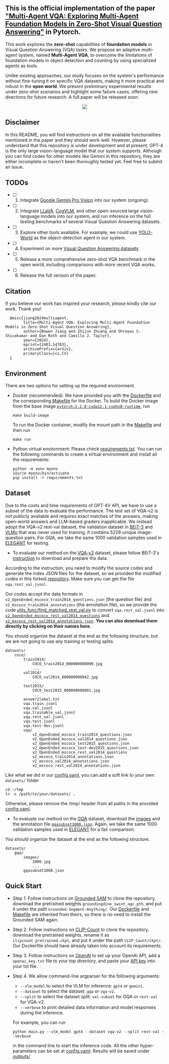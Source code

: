 ## This is the official implementation of the paper ["Multi-Agent VQA: Exploring Multi-Agent Foundation Models in Zero-Shot Visual Question Answering"](https://arxiv.org/abs/2403.14783) in Pytorch.

This work explores the **zero-shot** capabilities of **foundation models** in Visual Question Answering (VQA) tasks. 
We propose an adaptive multi-agent system, named **Multi-Agent VQA**, to overcome the limitations of foundation models in object detection and counting by using specialized agents as tools. 

Unlike existing approaches, our study focuses on the system's performance without fine-tuning it on specific VQA datasets, making it more practical and robust in the **open world**. 
We present preliminary experimental results under zero-shot scenarios and highlight some failure cases, offering new directions for future research. A full paper will be released soon.

<p align="center">
<img src=pipeline.png />
</p>

## Disclaimer
In this README, you will find instructions on all the available functionalities mentioned in the paper and they should work well. However, please understand that this repository is under development and at present, GPT-4 is the only large vision-language model that our system supports. Although you can find codes for other models like Gemini in this repository, they are either incomplete or haven't been thoroughly tested yet. Feel free to submit an issue.

## TODOs
- [ ] 1. Integrate [Google Gemini Pro Vision](https://console.cloud.google.com/vertex-ai/publishers/google/model-garden/gemini-pro-vision?pli=1) into our system (ongoing).
- [ ] 2. Integrate [LLaVA](https://llava-vl.github.io/), [CogVLM](https://github.com/THUDM/CogVLM), and other open-sourced large vision-language models into our system, and run inference on the full testing benchmarks of several Visual Question Answering datasets.
- [ ] 3. Explore other tools available. For example, we could use [YOLO-World](https://github.com/AILab-CVC/YOLO-World) as the object-detection agent in our system.
- [ ] 4. Experiment on more [Visual Question Answering datasets](https://paperswithcode.com/task/visual-question-answering)
- [ ] 5. Release a more comprehensive zero-shot VQA benchmark in the open world, including comparisons with more recent VQA works.
- [ ] 6. Release the full version of the paper.

## Citation
If you believe our work has inspired your research, please kindly cite our work. Thank you!

      @misc{jiang2024multiagent,
            title={Multi-Agent VQA: Exploring Multi-Agent Foundation Models in Zero-Shot Visual Question Answering}, 
            author={Bowen Jiang and Zhijun Zhuang and Shreyas S. Shivakumar and Dan Roth and Camillo J. Taylor},
            year={2024},
            eprint={2403.14783},
            archivePrefix={arXiv},
            primaryClass={cs.CV}
      }

## Environment
There are two options for setting up the required environment.
- Docker (recommended): We have provided you with the [Dockerfile](Dockerfile) and the corresponding [Makefile](Makefile) for the Docker. To build the Docker image from the base image [```pytorch:2.2.0-cuda12.1-cudnn8-runtime```](https://hub.docker.com/r/pytorch/pytorch/tags), run

      make build-image
  
  To run the Docker container, modify the mount path in the [Makefile](Makefile) and then run

      make run

- Python virtual environment: Please check [requirements.txt](requirements.txt). You can run the following commands to create a virtual environment and install all the requirements:
    
      python -m venv myenv
      source myenv/bin/activate
      pip install -r requirements.txt

## Dataset
Due to the costs and time requirements of GPT-4V API,  we have to use a subset of the data to evaluate the performance. The test set of VQA-v2 is not publicly available and requires exact matches of the answers, making open-world answers and LLM-based graders inapplicable. We instead adopt the VQA-v2 rest-val dataset, the validation dataset in [BEiT-3](https://github.com/microsoft/unilm/tree/master/beit3) and [VLMo](https://github.com/bowen-upenn/unilm/tree/master/vlmo) that was never used for training. It contains 5228 unique image-question pairs. For GQA, we take the same 1000 validation samples used in [ELEGANT](https://arxiv.org/pdf/2310.01356.pdf) for testing.

- To evaluate our method on the [VQA-v2](https://paperswithcode.com/dataset/visual-question-answering-v2-0) dataset, please follow BEiT-3's [instruction](https://github.com/microsoft/unilm/blob/master/beit3/get_started/get_started_for_vqav2.md) to download and prepare the data.

According to the instruction, you need to modify the source codes and generate the index JSON files for the dataset, so we provided the modified codes in this forked [repository](https://github.com/bowen-upenn/unilm/tree/master). Make sure you can get the file ``vqa.rest_val.jsonl``.

Our codes accept the data formats in ```v2_OpenEnded_mscoco_train2014_questions.json``` (the question file) and ```v2_mscoco_train2014_annotations``` (the annotation file), so we provide the code [utils_func/find_matched_rest_val.py](utils_func/find_matched_rest_val.py) to convert ``vqa.rest_val.jsonl`` into [```v2_OpenEnded_mscoco_rest_val2014_questions```](https://cs.stanford.edu/people/dorarad/gqa/download.html) and [```v2_mscoco_rest_val2014_annotations.json```](https://drive.google.com/file/d/1t0-Plgv6b65L1LfVHP62iwrULorgEn4U/view?usp=sharing). **You can also download them directly by clicking on their names here.**

You should organize the dataset at the end as the following structure, but we are not going to use any training or testing splits.
```
datasets/
    coco/
        train2014/            
            COCO_train2014_000000000009.jpg                
            ...
        val2014/              
            COCO_val2014_000000000042.jpg
            ...  
        test2015/              
            COCO_test2015_000000000001.jpg
            ...
        answer2label.txt
        vqa.train.jsonl
        vqa.val.jsonl
        vqa.trainable_val.jsonl
        vqa.rest_val.jsonl
        vqa.test.jsonl
        vqa.test-dev.jsonl      
        vqa/
            v2_OpenEnded_mscoco_train2014_questions.json
            v2_OpenEnded_mscoco_val2014_questions.json
            v2_OpenEnded_mscoco_test2015_questions.json
            v2_OpenEnded_mscoco_test-dev2015_questions.json
            v2_OpenEnded_mscoco_rest_val2014_questions
            v2_mscoco_train2014_annotations.json
            v2_mscoco_val2014_annotations.json
            v2_mscoco_rest_val2014_annotations.json
```

Like what we did in our [config.yaml](config.yaml), you can add a soft link to your own ```datasets/``` folder 

    cd ~/tmp
    ln -s /path/to/your/datasets/ .
        
Otherwise, please remove the /tmp/ header from all paths in the provided [config.yaml](config.yaml).
  
- To evaluate our method on the [GQA](https://cs.stanford.edu/people/dorarad/gqa/) dataset, download the [images](https://cs.stanford.edu/people/dorarad/gqa/download.html) and the annotation file [```gqasubset1000.json```](https://drive.google.com/file/d/1SAOrdtjuYqBmY8OpUILMsaggQutaA-lE/view?usp=sharing). Again, we take the same 1000 validation samples used in [ELEGANT](https://arxiv.org/pdf/2310.01356.pdf) for a fair comparison.

You should organize the dataset at the end as the following structure.
```
datasets/
    gqa/
        images/
            1000.jpg
            ...
        gqasubset1000.json
```

## Quick Start
- Step 1. Follow instructions on [Grounded SAM](https://github.com/IDEA-Research/Grounded-Segment-Anything/tree/fe24c033820adffff66ac0eb191828542e8afe5e) to clone the repository, download the pretrained weights ```groundingdino_swint_ogc.pth```, and put it under the path ```Grounded-Segment-Anything/```. Our [Dockerfile](Dockerfile) and [Makefile](Makefile) are inherited from theirs, so there is no need to install the Grounded SAM again.

- Step 2. Follow instructions on [CLIP-Count](https://github.com/songrise/CLIP-Count/tree/43b496978e281bfae8d2c5b4b691c3910fe70a7c) to clone the repository, download the pretrained weights, rename it as ```clipcount_pretrained.ckpt```, and put it under the path ```CLIP_Count/ckpt/```. Our Dockerfile should have already taken into account its requirements.

- Step 3. Follow instructions on [OpenAI](https://platform.openai.com/docs/quickstart?context=python) to set up your OpenAI API, add a ```openai_key.txt``` file to your top directory, and paste your [API key](https://platform.openai.com/api-keys) into your txt file.
  
- Step 4. We allow command-line argparser for the following arguments:
    - ```--vlm_model``` to select the VLM for inference: ```gpt4``` or ```gemini```.
    - ```--dataset``` to select the dataset: ```gqa``` or ```vqa-v2```.
    - ```--split``` to select the dataset split: ```val-subset``` for GQA or ```rest-val``` for VQA-v2.
    - ```--verbose``` to print detailed data information and model responses during the inference.
 
  For example, you can run 

      python main.py --vlm_model gpt4 --dataset vqa-v2 --split rest-val --verbose

  in the command line to start the inference code. All the other hyper-parameters can be set at [config.yaml](config.yaml). Results will be saved under [outputs/](outputs/)

